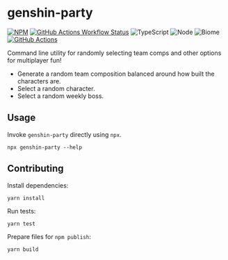 # genshin-party

[![NPM](https://img.shields.io/npm/v/genshin-party?style=flat-square)](https://www.npmjs.com/package/genshin-party)
[![GitHub Actions Workflow Status](https://img.shields.io/github/actions/workflow/status/andrewtran1995/genshin-party/node.js.yml?style=flat-square)](https://github.com/andrewtran1995/genshin-party/actions)
![TypeScript](https://img.shields.io/badge/TypeScript-007ACC?style=flat-square&logo=typescript&logoColor=white)
![Node](https://img.shields.io/badge/Node%20js-339933?style=flat-square&logo=nodedotjs&logoColor=white)
![Biome](https://img.shields.io/badge/-Biome-60A5FA?logo=biome&logoColor=white)
[![GitHub Actions](https://img.shields.io/badge/github%20actions-%232671E5.svg?style=flat-square&logo=githubactions&logoColor=white)](https://github.com/andrewtran1995/genshin-party/actions)

Command line utility for randomly selecting team comps and other options for multiplayer fun!
* Generate a random team composition balanced around how built the characters are.
* Select a random character.
* Select a random weekly boss.

## Usage
Invoke `genshin-party` directly using `npx`.

```shell
npx genshin-party --help
```

## Contributing

Install dependencies:
```shell
yarn install
```

Run tests:
```shell
yarn test
```

Prepare files for `npm publish`:
```shell
yarn build
```